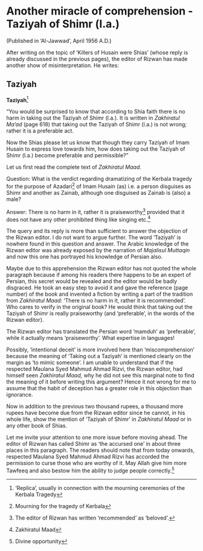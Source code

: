 Another miracle of comprehension - Taziyah of Shimr (l.a.)
==========================================================

(Published in ‘Al-Jawwad’, April 1956 A.D.)

After writing on the topic of ‘Killers of Husain were Shias’ (whose
reply is already discussed in the previous pages), the editor of Rizwan
has made another show of misinterpretation. He writes:

Taziyah
-------

**Taziyah**[^1]

“You would be surprised to know that according to Shia faith there is no
harm in taking out the Taziyah of Shimr (l.a.). It is written in
*Zakhiratul Ma’ad* (page 618) that taking out the Taziyah of Shimr
(l.a.) is not wrong; rather it is a preferable act.

Now the Shias please let us know that though they carry Taziyah of Imam
Husain to express love towards him, how does taking out the Taziyah of
Shimr (l.a.) become preferable and permissible?”

Let us first read the complete text of *Zakhiratul Maad.*

Question: What is the verdict regarding dramatizing of the Kerbala
tragedy for the purpose of Azadari[^2] of Imam Husain (as) i.e. a person
disguises as Shimr and another as Zainab, although one disguised as
Zainab is (also) a male?

Answer: There is no harm in it, rather it is praiseworthy[^3] provided
that it does not have any other prohibited thing like singing etc.[^4]

The query and its reply is more than sufficient to answer the objection
of the Rizwan editor. I do not want to argue further. The word ‘Taziyah’
is nowhere found in this question and answer. The Arabic knowledge of
the Rizwan editor was already exposed by the narration of *Majalisul
Muttaqin* and now this one has portrayed his knowledge of Persian also.

Maybe due to this apprehension the Rizwan editor has not quoted the
whole paragraph because if among his readers there happens to be an
expert of Persian, this secret would be revealed and the editor would be
badly disgraced. He took an easy step to avoid it and gave the reference
(page number) of the book and invented a fiction by writing a part of
the tradition from *Zakhiratul Maad:* ‘There is no harm in it, rather it
is recommended’. Who cares to verify in the original book? He would
think that taking out the Taziyah of Shimr is really praiseworthy (and
‘preferable’, in the words of the Rizwan editor).

The Rizwan editor has translated the Persian word ‘mamduh’ as
‘preferable’, while it actually means ‘praiseworthy’. What expertise in
languages!

Possibly, ‘intentional deceit’ is more involved here than
‘miscomprehension’ because the meaning of ‘Taking out a Taziyah’ is
mentioned clearly on the margin as ‘to mimic someone’. I am unable to
understand that if the respected Maulana Syed Mahmud Ahmad Rizvi, the
Rizwan editor, had himself seen *Zakhiratul Maad,* why he did not see
this marginal note to find the meaning of it before writing this
argument? Hence it not wrong for me to assume that the habit of
deception has a greater role in this objection than ignorance.

Now in addition to the previous two thousand rupees, a thousand more
rupees have become due from the Rizwan editor since he cannot, in his
whole life, show the mention of ‘Taziyah of Shimr’ in *Zakhiratul Maad*
or in any other book of Shias.

Let me invite your attention to one more issue before moving ahead. The
editor of Rizwan has called Shimr as ‘the accursed one’ in about three
places in this paragraph. The readers should note that from today
onwards, respected Maulana Syed Mahmud Ahmad Rizvi has accorded the
permission to curse those who are worthy of it. May Allah give him more
Tawfeeq and also bestow him the ability to judge people correctly.[^5]

[^1]: ‘Replica’, usually in connection with the mourning ceremonies of
the Kerbala Tragedy

[^2]: Mourning for the tragedy of Kerbala

[^3]: The editor of Rizwan has written ‘recommended’ as ‘beloved’.

[^4]: Zakhiratul Maad

[^5]: Divine opportunity


